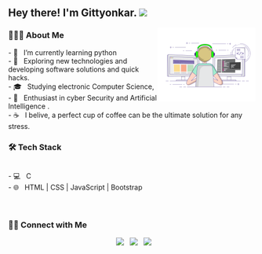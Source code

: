 <h2> Hey there! I'm Gittyonkar. <img src="https://github.com/souvikguria98/souvikguria98/blob/master/Hi.gif" width="25"></h2>
<img align="right" alt="GIF" src="https://raw.githubusercontent.com/devSouvik/devSouvik/master/gif3.gif" width="200"/>
<h3> 👨🏻‍💻 About Me </h3>
- 🔭 &nbsp; I’m currently learning python <br>
- 🤔 &nbsp; Exploring new technologies and developing software solutions and quick hacks. <br>
- 🎓 &nbsp; Studying electronic Computer Science,  <br>
- 🌱 &nbsp; Enthusiast in cyber Security and Artificial Intelligence . <br>
- ☕ &nbsp; I belive, a perfect cup of coffee can be the ultimate solution for any stress.  <br>
<h3>🛠 Tech Stack</h3> <br>
- 💻 &nbsp; C   <br>
- 🌐 &nbsp; HTML | CSS | JavaScript | Bootstrap  <br>
<br>
</br>

<h3> 🤝🏻 Connect with Me </h3>
<p align="center">
&nbsp; <a href="https://www.instagram.com/onnkarr_/" target="_blank" rel="noopener noreferrer"><img src="https://img.icons8.com/plasticine/100/000000/instagram-new.png" width="50" /></a>  
&nbsp; <a href="https://www.linkedin.com/in/onkar-paitwar-12348725b/" target="_blank" rel="noopener noreferrer"><img src="https://img.icons8.com/plasticine/100/000000/linkedin.png" width="50" /></a>
&nbsp; <a href="mailto:paitwaronkar7@gmail.com" target="_blank" rel="noopener noreferrer"><img src="https://img.icons8.com/plasticine/100/000000/gmail.png"  width="50" /></a>
</p>
